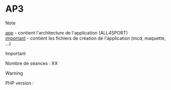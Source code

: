 # AP3

> [!NOTE]
> [app](app) - contient l'architecture de l'application (ALL4SPORT)<br>
> [important](important) - contient les fichiers de création de l'application (mcd, maquette, ...)

> [!IMPORTANT]
> Nombre de séances : XX

> [!WARNING]
> PHP version : 
